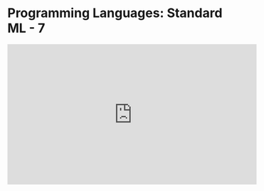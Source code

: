 
# Programming Languages: Standard ML - 7

<iframe width="560" height="315" src="https://www.youtube.com/embed/d2LTdqhS8YE" frameborder="0" allow="accelerometer; autoplay; clipboard-write; encrypted-media; gyroscope; picture-in-picture" allowfullscreen></iframe>
